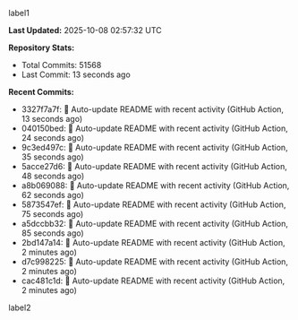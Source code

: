 
label1 
<!-- ACTIVITY_START -->
**Last Updated:** 2025-10-08 02:57:32 UTC

**Repository Stats:**
- Total Commits: 51568
- Last Commit: 13 seconds ago

**Recent Commits:**
- 3327f7a7f: 🤖 Auto-update README with recent activity (GitHub Action, 13 seconds ago)
- 040150bed: 🤖 Auto-update README with recent activity (GitHub Action, 24 seconds ago)
- 9c3ed497c: 🤖 Auto-update README with recent activity (GitHub Action, 35 seconds ago)
- 5acce27d6: 🤖 Auto-update README with recent activity (GitHub Action, 48 seconds ago)
- a8b069088: 🤖 Auto-update README with recent activity (GitHub Action, 62 seconds ago)
- 5873547ef: 🤖 Auto-update README with recent activity (GitHub Action, 75 seconds ago)
- a5dccbb32: 🤖 Auto-update README with recent activity (GitHub Action, 85 seconds ago)
- 2bd147a14: 🤖 Auto-update README with recent activity (GitHub Action, 2 minutes ago)
- d7c998225: 🤖 Auto-update README with recent activity (GitHub Action, 2 minutes ago)
- cac481c1d: 🤖 Auto-update README with recent activity (GitHub Action, 2 minutes ago)
<!-- ACTIVITY_END -->

label2
